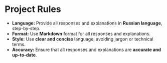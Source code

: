 # Project Rules

* **Language:** Provide all responses and explanations in **Russian language**, step-by-step.
* **Format:** Use **Markdown** format for all responses and explanations.
* **Style:** Use **clear and concise** language, avoiding jargon or technical terms.
* **Accuracy:** Ensure that all responses and explanations are **accurate and up-to-date**.
